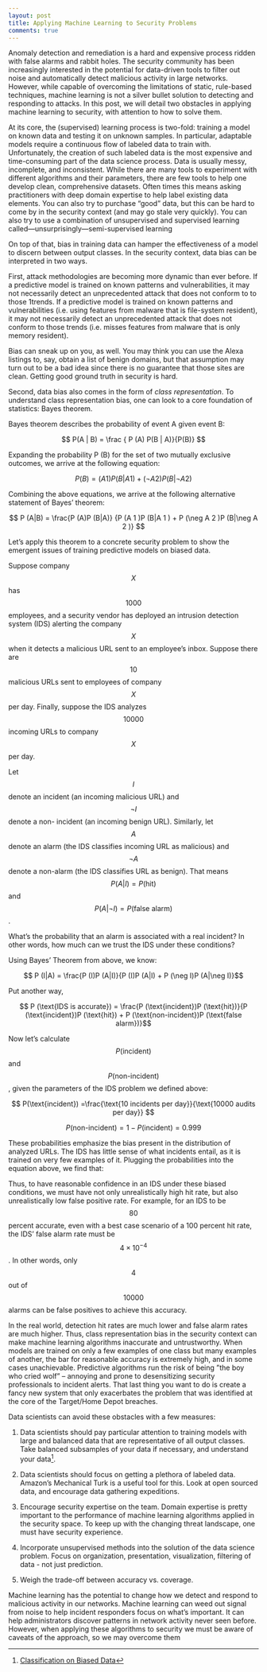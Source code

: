 ```yaml
---
layout: post
title: Applying Machine Learning to Security Problems
comments: true
---
```


Anomaly detection and remediation is a hard and expensive process ridden with
false alarms and rabbit holes. The security community has been increasingly
interested in the potential for data-driven tools to filter out noise and automatically
detect malicious activity in large networks. However, while capable
of overcoming the limitations of static, rule-based techniques, machine learning
is not a silver bullet solution to detecting and responding to attacks. In this
post, we will detail two obstacles in applying machine learning to security, with
attention to how to solve them.

At its core, the (supervised) learning process is two-fold: training a model on
known data and testing it on unknown samples. In particular, adaptable models
require a continuous flow of labeled data to train with. Unfortunately, the
creation of such labeled data is the most expensive and time-consuming part
of the data science process. Data is usually messy, incomplete, and inconsistent.
While there are many tools to experiment with different algorithms and
their parameters, there are few tools to help one develop clean, comprehensive
datasets. Often times this means asking practitioners with deep domain expertise
to help label existing data elements. You can also try to purchase “good” data,
but this can be hard to come by in the security context (and may go stale very quickly).
You can also try to use a combination of unsupervised and supervised learning called—unsurprisingly—semi-supervised learning

On top of that, bias in training data can hamper the effectiveness of a model
to discern between output classes. In the security context, data bias can be
interpreted in two ways.

First, attack methodologies are becoming more dynamic than ever before. If a
predictive model is trained on known patterns and vulnerabilities, it may not
necessarily detect an unprecedented attack that does not conform to to those
1trends. If a predictive model is trained on known patterns and vulnerabilities
(i.e. using features from malware that is file-system resident),
it may not necessarily detect an unprecedented attack that does not conform
 to those trends (i.e. misses features from malware that is only memory resident).

Bias can sneak up on you, as well. You may think you can use the Alexa listings to,
say, obtain a list of benign domains, but that assumption may turn out to be a bad
idea since there is no guarantee that those sites are clean. Getting good ground
truth in security is hard.


Second, data bias also comes in the form of *class representation*. To understand
class representation bias, one can look to a core foundation of statistics: Bayes
theorem.


Bayes theorem describes the probability of event A given event B:

$$ P(A | B) = \frac { P (A) P(B | A)}{P(B)} $$

Expanding the probability P (B) for the set of two mutually exclusive outcomes,
we arrive at the following equation:

$$ P (B) = (A 1 )P (B|A 1 ) + (\neg A 2 )P (B|\neg A 2 ) $$

Combining the above equations, we arrive at the following alternative statement
of Bayes’ theorem:

$$ P (A|B) = \frac{P (A)P (B|A)} {P (A 1 )P (B|A 1 ) + P (\neg A 2 )P (B|\neg A 2 )} $$

Let’s apply this theorem to a concrete security problem to show the emergent
issues of training predictive models on biased data.

Suppose company $$X$$ has $$1000$$ employees, and a security vendor has deployed an
intrusion detection system (IDS) alerting the company $$X$$ when it detects a malicious
URL sent to an employee’s inbox. Suppose there are $$10$$ malicious URLs
sent to employees of company $$X$$ per day. Finally, suppose the IDS analyzes
$$10000$$ incoming URLs to company $$X$$ per day.

Let $$I$$denote an incident (an incoming malicious URL) and $$\neg I$$ denote a non-
incident (an incoming benign URL). Similarly, let $$A$$ denote an alarm (the
IDS classifies incoming URL as malicious) and $$\neg A$$ denote a non-alarm (the
IDS classifies URL as benign). That means $$P (A|I) = P (\text{hit})$$ and $$P (A| \neg I) =
P (\text{false alarm})$$.


What’s the probability that an alarm is associated with a real incident? In other
words, how much can we trust the IDS under these conditions?

Using Bayes’ Theorem from above, we know:

$$ P (I|A) = \frac{P (I)P (A|I)}{P (I)P (A|I) + P (\neg I)P (A|\neg I)}$$

Put another way,

$$ P (\text{IDS is accurate}) = \frac{P (\text{incident})P (\text{hit})}{P (\text{incident})P (\text{hit}) + P (\text{non-incident})P (\text{false alarm})}$$

Now let’s calculate $$P(\text{incident})$$ and $$P(\text{non-incident})$$, given the parameters of
the IDS problem we defined above:


$$ P(\text{incident}) =\frac{\text{10 incidents per day}}{\text{10000 audits per day}} $$

$$ P (\text{non-incident}) = 1 − P (\text{incident}) = 0.999$$

These probabilities emphasize the bias present in the distribution of analyzed
URLs. The IDS has little sense of what incidents entail, as it is trained on very
few examples of it. Plugging the probabilities into the equation above, we find
that:

Thus, to have reasonable confidence in an IDS under these biased conditions,
we must have not only unrealistically high hit rate, but also unrealistically low
false positive rate. For example, for an IDS to be $$80$$ percent accurate, even with
a best case scenario of a 100 percent hit rate, the IDS’ false alarm rate must be
$$4 \times 10^{−4}$$ . In other words, only $$4$$ out of $$10000$$ alarms can be false
positives to achieve this accuracy.

In the real world, detection hit rates are much lower and false alarm rates are
much higher. Thus, class representation bias in the security context can make
machine learning algorithms inaccurate and untrustworthy. When models are
trained on only a few examples of one class but many examples of another, the
bar for reasonable accuracy is extremely high, and in some cases unachievable.
Predictive algorithms run the risk of being ”the boy who cried wolf” – annoying
and prone to desensitizing security professionals to incident alerts. That last thing
you want to do is create a fancy new system that only exacerbates the problem that
was identified at the core of the Target/Home Depot breaches.

Data scientists can avoid these obstacles with a few measures:

1) Data scientists should pay particular attention to training models with large
and balanced data that are representative of all output classes. Take balanced
subsamples of your data if necessary, and understand your data[^1].

2) Data scientists should focus on getting a plethora of labeled data. Amazon’s
Mechanical Turk is a useful tool for this. Look at open sourced data, and encourage
data gathering expeditions.

3) Encourage security expertise on the team. Domain expertise is pretty important
to the performance of machine learning algorithms applied in the security
space. To keep up with the changing threat landscape, one must have security
experience.

4) Incorporate unsupervised methods into the solution of the data science problem.
Focus on organization, presentation, visualization, filtering of data - not
just prediction.

5) Weigh the trade-off between accuracy vs. coverage.

Machine learning has the potential to change how we detect and respond to
malicious activity in our networks. Machine learning can weed out signal from
noise to help incident responders focus on what’s important. It can help administrators
discover patterns in network activity never seen before. However, when applying these
algorithms to security we must be aware of caveats of the approach, so we may overcome
them

[^1]:[Classification on Biased Data](http://divac.ist.temple.edu/~vucetic/documents/vucetic01ecml.pdf)
